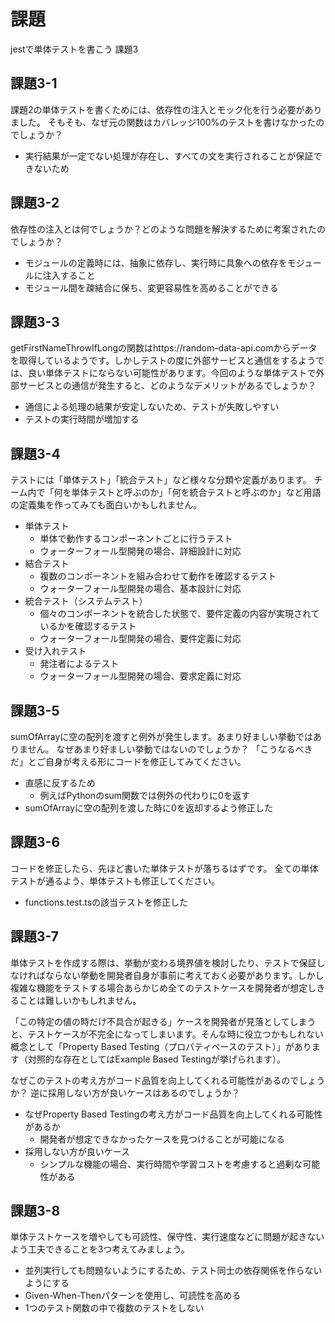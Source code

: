 # 課題
jestで単体テストを書こう 課題3

## 課題3-1
課題2の単体テストを書くためには、依存性の注入とモック化を行う必要がありました。
そもそも、なぜ元の関数はカバレッジ100%のテストを書けなかったのでしょうか？

- 実行結果が一定でない処理が存在し、すべての文を実行されることが保証できないため

## 課題3-2
依存性の注入とは何でしょうか？どのような問題を解決するために考案されたのでしょうか？

- モジュールの定義時には、抽象に依存し、実行時に具象への依存をモジュールに注入すること
- モジュール間を疎結合に保ち、変更容易性を高めることができる

## 課題3-3
getFirstNameThrowIfLongの関数はhttps://random-data-api.comからデータを取得しているようです。しかしテストの度に外部サービスと通信をするようでは、良い単体テストにならない可能性があります。今回のような単体テストで外部サービスとの通信が発生すると、どのようなデメリットがあるでしょうか？
- 通信による処理の結果が安定しないため、テストが失敗しやすい
- テストの実行時間が増加する

## 課題3-4
テストには「単体テスト」「統合テスト」など様々な分類や定義があります。
チーム内で「何を単体テストと呼ぶのか」「何を統合テストと呼ぶのか」など用語の定義集を作ってみても面白いかもしれません。
- 単体テスト
    - 単体で動作するコンポーネントごとに行うテスト
    - ウォーターフォール型開発の場合、詳細設計に対応
- 結合テスト
    - 複数のコンポーネントを組み合わせて動作を確認するテスト
    - ウォーターフォール型開発の場合、基本設計に対応
- 統合テスト（システムテスト）
    - 個々のコンポーネントを統合した状態で、要件定義の内容が実現されているかを確認するテスト
    - ウォーターフォール型開発の場合、要件定義に対応
- 受け入れテスト
    - 発注者によるテスト
    - ウォーターフォール型開発の場合、要求定義に対応

## 課題3-5
sumOfArrayに空の配列を渡すと例外が発生します。あまり好ましい挙動ではありません。
なぜあまり好ましい挙動ではないのでしょうか？
「こうなるべきだ」とご自身が考える形にコードを修正してみてください。

- 直感に反するため
    - 例えばPythonのsum関数では例外の代わりに0を返す
- sumOfArrayに空の配列を渡した時に0を返却するよう修正した

## 課題3-6
コードを修正したら、先ほど書いた単体テストが落ちるはずです。
全ての単体テストが通るよう、単体テストも修正してください。

- functions.test.tsの該当テストを修正した

## 課題3-7
単体テストを作成する際は、挙動が変わる境界値を検討したり、テストで保証しなければならない挙動を開発者自身が事前に考えておく必要があります。しかし複雑な機能をテストする場合あらかじめ全てのテストケースを開発者が想定しきることは難しいかもしれません。

「この特定の値の時だけ不具合が起きる」ケースを開発者が見落としてしまうと、テストケースが不完全になってしまいます。そんな時に役立つかもしれない概念として「Property Based Testing（プロパティベースのテスト）」があります（対照的な存在としてはExample Based Testingが挙げられます）。

なぜこのテストの考え方がコード品質を向上してくれる可能性があるのでしょうか？
逆に採用しない方が良いケースはあるのでしょうか？

- なぜProperty Based Testingの考え方がコード品質を向上してくれる可能性があるか
    - 開発者が想定できなかったケースを見つけることが可能になる
- 採用しない方が良いケース
    - シンプルな機能の場合、実行時間や学習コストを考慮すると過剰な可能性がある

## 課題3-8
単体テストケースを増やしても可読性、保守性、実行速度などに問題が起きないよう工夫できることを3つ考えてみましょう。

- 並列実行しても問題ないようにするため、テスト同士の依存関係を作らないようにする
- Given-When-Thenパターンを使用し、可読性を高める
- 1つのテスト関数の中で複数のテストをしない